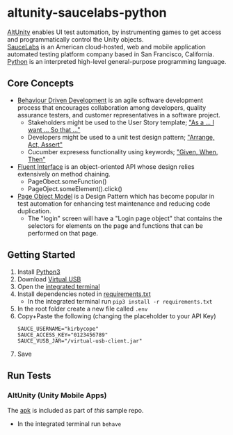 # altunity-saucelabs-python
[AltUnity](https://altom.gitlab.io/altunity/altunitytester) enables UI test automation, by instrumenting games to get access and programmatically control the Unity objects.</br>
[SauceLabs](https://saucelabs.com/) is an American cloud-hosted, web and mobile application automated testing platform company based in San Francisco, California.</br>
[Python](https://www.python.org/) is an interpreted high-level general-purpose programming language.


## Core Concepts
* [Behaviour Driven Development](https://en.wikipedia.org/wiki/Behavior-driven_development) is an agile software development process that encourages collaboration among developers, quality assurance testers, and customer representatives in a software project.
  * Stakeholders might be used to the User Story template; ["As a … I want … So that …"](https://martinfowler.com/bliki/UserStory.html)
  * Developers might be used to a unit test design pattern; ["Arrange, Act, Assert"](http://wiki.c2.com/?ArrangeActAssert)
  * Cucumber expresess functionality using keywords; ["Given, When, Then"](https://en.wikipedia.org/wiki/Given-When-Then)
* [Fluent Interface](https://en.wikipedia.org/wiki/Fluent_interface) is an object-oriented API whose design relies extensively on method chaining.
  * PageObect.someFunction()
  * PageOject.someElement().click()
* [Page Object Model](https://www.selenium.dev/documentation/en/guidelines_and_recommendations/page_object_models/) is a Design Pattern which has become popular in test automation for enhancing test maintenance and reducing code duplication.</br>
  * The "login" screen will have a "Login page object" that contains the selectors for elements on the page and functions that can be performed on that page.

## Getting Started
1. Install [Python3](https://www.python.org/downloads/)
1. Download [Virtual USB](https://docs.saucelabs.com/mobile-apps/features/virtual-usb/#download-client)
1. Open the [integrated terminal](https://code.visualstudio.com/docs/editor/integrated-terminal)
1. Install dependencies noted in [requirements.txt](/requirements.txt)
   * In the integrated terminal run `pip3 install -r requirements.txt`
1. In the root folder create a new file called `.env`
1. Copy+Paste the following (changing the placeholder to your API Key)
   ```
   SAUCE_USERNAME="kirbycope"
   SAUCE_ACCESS_KEY="0123456789"
   SAUCE_VUSB_JAR="/virtual-usb-client.jar"
   ```
1. Save

## Run Tests

### AltUnity (Unity Mobile Apps)
The [apk](/trashcat.apk) is included as part of _this_ sample repo.

   * In the integrated terminal run `behave`
